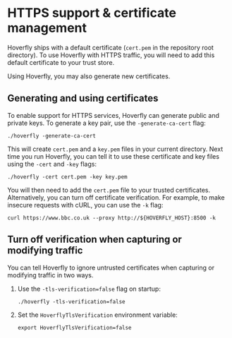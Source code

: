 # HTTPS support & certificate management
Hoverfly ships with a default certificate (`cert.pem` in the repository root directory). To use Hoverfly with HTTPS traffic, you will need to add this default certificate to your trust store. 

Using Hoverfly, you may also generate new certificates.  

## Generating and using certificates

To enable support for HTTPS services, Hoverfly can generate public and private keys. To generate a key pair, use the `-generate-ca-cert` flag:

    ./hoverfly -generate-ca-cert
    
This will create `cert.pem` and a `key.pem` files in your current directory. Next time you run Hoverfly, you can tell it to use these certificate and key files using the `-cert` and `-key` flags:

    ./hoverfly -cert cert.pem -key key.pem
    
You will then need to add the `cert.pem` file to your trusted certificates. Alternatively, you can turn off certificate verification. For example, to make insecure requests with cURL, you can use the `-k` flag:

    curl https://www.bbc.co.uk --proxy http://${HOVERFLY_HOST}:8500 -k

## Turn off verification when capturing or modifying traffic

You can tell Hoverfly to ignore untrusted certificates when capturing or modifying traffic in two ways.

1. Use the `-tls-verification=false` flag on startup:

       ./hoverfly -tls-verification=false
       
2. Set the `HoverflyTlsVerification` environment variable:

       export HoverflyTlsVerification=false      